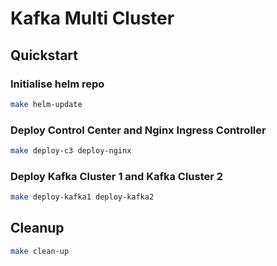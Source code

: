 # Kafka Multi Cluster

## Quickstart

### Initialise helm repo

```sh
make helm-update
```

### Deploy Control Center and Nginx Ingress Controller
```sh
make deploy-c3 deploy-nginx
```

### Deploy Kafka Cluster 1 and Kafka Cluster 2
```sh
make deploy-kafka1 deploy-kafka2
```

## Cleanup
```sh
make clean-up
```